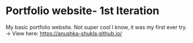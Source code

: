 # Portfolio website- 1st Iteration
My basic portfolio website. Not super cool I know, it was my first ever try.<br>
-> View here: https://anushka-shukla.github.io/
